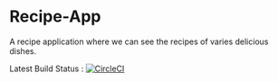 # Recipe-App

A recipe application where we can see the recipes of varies delicious dishes.

Latest Build Status : [![CircleCI](https://dl.circleci.com/status-badge/img/gh/i-am-vaibhav/recipe-app/tree/master.svg?style=svg&circle-token=47730cf5551846d4e9456a71df73438e046bb5c7)](https://dl.circleci.com/status-badge/redirect/gh/i-am-vaibhav/recipe-app/tree/master)
